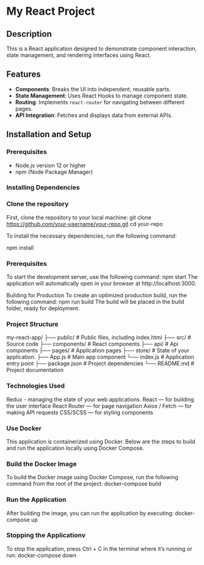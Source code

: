 # My React Project

## Description

This is a React application designed to demonstrate component interaction, state management, and rendering interfaces using React.

## Features

- **Components**: Breaks the UI into independent, reusable parts.
- **State Management**: Uses React Hooks to manage component state.
- **Routing**: Implements `react-router` for navigating between different pages.
- **API Integration**: Fetches and displays data from external APIs.

## Installation and Setup

### Prerequisites

- Node.js version 12 or higher
- npm (Node Package Manager)

### Installing Dependencies

### Clone the repository 
First, clone the repository to your local machine:
git clone https://github.com/your-username/your-repo.git
cd your-repo

To install the necessary dependencies, run the following command:

npm install

### Prerequisites
To start the development server, use the following command: 
npm start
The application will automatically open in your browser at http://localhost:3000.

Building for Production
To create an optimized production build, run the following command:
npm run build
The build will be placed in the build folder, ready for deployment.

###  Project Structure

my-react-app/
├── public/          # Public files, including index.html
├── src/             # Source code
    ├── components/  # React components
    ├── api/         # Api components
    ├── pages/       # Application pages
    ├── store/       # State  of your application.
    ├── App.js       # Main app component
    └── index.js     # Application entry point
├── package.json     # Project dependencies
└── README.md        # Project documentation

### Technologies Used
Redux - managing the state of your web applications.
React — for building the user interface
React Router — for page navigation
Axios / Fetch — for making API requests
CSS/SCSS — for styling components

### Use Docker 
This application is containerized using Docker. Below are the steps to build and run the application locally using Docker Compose.

### Build the Docker Image 

To build the Docker image using Docker Compose, run the following command from the root of the project:
docker-compose build

### Run the Application 

After building the image, you can run the application by executing:
docker-compose up

### Stopping the Applicationv 
To stop the application, press Ctrl + C in the terminal where it’s running or run:
docker-compose down


